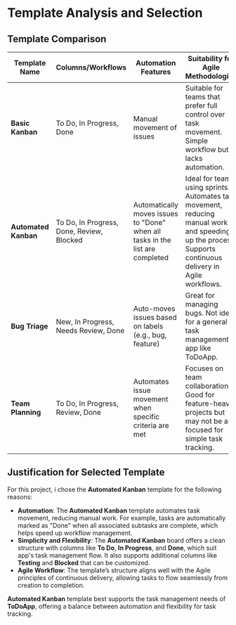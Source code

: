 
# Template Analysis and Selection

## Template Comparison

| Template Name       | Columns/Workflows                     | Automation Features                                    | Suitability for Agile Methodologies                       |
|---------------------|---------------------------------------|------------------------------------------------------|-----------------------------------------------------------|
| **Basic Kanban**     | To Do, In Progress, Done             | Manual movement of issues                             | Suitable for teams that prefer full control over task movement. Simple workflow but lacks automation. |
| **Automated Kanban** | To Do, In Progress, Done, Review, Blocked | Automatically moves issues to "Done" when all tasks in the list are completed | Ideal for teams using sprints. Automates task movement, reducing manual work and speeding up the process. Supports continuous delivery in Agile workflows. |
| **Bug Triage**       | New, In Progress, Needs Review, Done | Auto-moves issues based on labels (e.g., bug, feature) | Great for managing bugs. Not ideal for a general task management app like ToDoApp. |
| **Team Planning**    | To Do, In Progress, Review, Done     | Automates issue movement when specific criteria are met | Focuses on team collaboration. Good for feature-heavy projects but may not be as focused for simple task tracking. |

## Justification for Selected Template

For this project, i chose the **Automated Kanban** template for the following reasons:

- **Automation**: The **Automated Kanban** template automates task movement, reducing manual work. For example, tasks are automatically marked as "Done" when all associated subtasks are complete, which helps speed up workflow management.
- **Simplicity and Flexibility**: The **Automated Kanban** board offers a clean structure with columns like **To Do**, **In Progress**, and **Done**, which suit app's task management flow. It also supports additional columns like **Testing** and **Blocked** that can be customized.
- **Agile Workflow**: The template’s structure aligns well with the Agile principles of continuous delivery, allowing tasks to flow seamlessly from creation to completion.

 **Automated Kanban** template best supports the task management needs of **ToDoApp**, offering a balance between automation and flexibility for task tracking.
